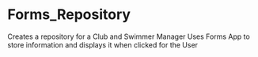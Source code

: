 # Forms_Repository
Creates a repository for a Club and Swimmer Manager
Uses Forms App to store information and displays it when clicked for the User
